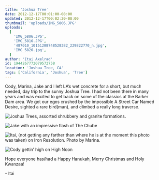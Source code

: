 ```yaml
---
title: 'Joshua Tree'
date: 2012-12-17T00:01:00-08:00
updated: 2012-12-17T00:02:20-08:00
thumbnail: 'uploads/IMG_5806.JPG'
uploads:
  [
    'IMG_5806.JPG',
    'IMG_5816.JPG',
    '487010_10151208748528382_229822770_n.jpg',
    'IMG_5826.jpg',
  ]
author: 'Itai Axelrad'
id: 1944267772079572758
location: 'Joshua Tree, CA'
tags: ['California', 'Joshua', 'Tree']
---
```


Cody, Marina, Jake and I left LA’s wet concrete for a short, but much needed, day trip to the sunny Joshua Tree. I had not been there in many years and was excited to get back on some of the classics at the Barker Dam area. We got our egos crushed by the impossible A Street Car Named Desire, sighted a rare bird(man), and climbed a really long traverse.

![Joshua Trees, assorted shrubbery and granite formations.](uploads/IMG_5806.JPG)

![Jake with an impressive flash of The Chube](uploads/IMG_5816.JPG)

![Itai, (not getting any farther than where he is at the moment this photo was taken) on Iron Resolution. Photo by Marina.](uploads/487010_10151208748528382_229822770_n.jpg)

![Cody gettin’ high on High Noon](uploads/IMG_5826.jpg)

Hope everyone has/had a Happy Hanukah, Merry Christmas and Holy Kwanzaa!

\- Itai
